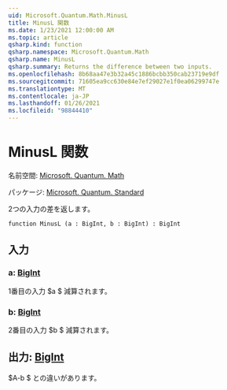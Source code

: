 ```yaml
---
uid: Microsoft.Quantum.Math.MinusL
title: MinusL 関数
ms.date: 1/23/2021 12:00:00 AM
ms.topic: article
qsharp.kind: function
qsharp.namespace: Microsoft.Quantum.Math
qsharp.name: MinusL
qsharp.summary: Returns the difference between two inputs.
ms.openlocfilehash: 8b68aa47e3b32a45c1886bcbb350cab23719e9df
ms.sourcegitcommit: 71605ea9cc630e84e7ef29027e1f0ea06299747e
ms.translationtype: MT
ms.contentlocale: ja-JP
ms.lasthandoff: 01/26/2021
ms.locfileid: "98844410"
---
```

# <a name="minusl-function"></a>MinusL 関数

名前空間: [Microsoft. Quantum. Math](xref:Microsoft.Quantum.Math)

パッケージ: [Microsoft. Quantum. Standard](https://nuget.org/packages/Microsoft.Quantum.Standard)


2つの入力の差を返します。

```qsharp
function MinusL (a : BigInt, b : BigInt) : BigInt
```


## <a name="input"></a>入力

### <a name="a--bigint"></a>a: [BigInt](xref:microsoft.quantum.lang-ref.bigint)

1番目の入力 $a $ 減算されます。


### <a name="b--bigint"></a>b: [BigInt](xref:microsoft.quantum.lang-ref.bigint)

2番目の入力 $b $ 減算されます。



## <a name="output--bigint"></a>出力: [BigInt](xref:microsoft.quantum.lang-ref.bigint)

$A-b $ との違いがあります。